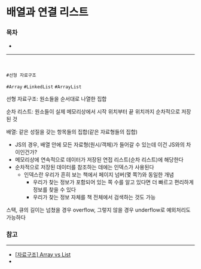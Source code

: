 # 배열과 연결 리스트

### 목차

- 

***

<br>







`#선형 자료구조` 

`#Array` `#LinkedList` `#ArrayList`

선형 자료구조: 원소들을 순서대로 나열한 집합

순차 리스트: 원소들이 실제 메모리상에서 시작 위치부터 끝 위치까지 순차적으로 저장된 것



배열: 같은 성질을 갖는 항목들의 집합(같은 자료형들의 집합)

- JS의 경우, 배열 안에 모든 자료형(원시/객체)가 들어갈 수 있는데 이건 JS와의 차이인건가?
- 메모리상에 연속적으로 데이터가 저장된 연접 리스트(순차 리스트)에 해당한다
- 순차적으로 저장된 데이터를 참조하는 데에는 인덱스가 사용된다
  - 인덱스란 우리가 흔히 보는 책에서 페이지 넘버(몇 쪽?)와 동일한 개념
    - 우리가 찾는 정보가 포함되어 있는 쪽 수를 알고 있다면 더 빠르고 편리하게 정보를 찾을 수 있다
    - 우리가 찾는 정보 자체를 책 전체에서 검색하는 것도 가능



스택, 큐의 길이는 넘쳤을 경우 overflow, 그렇지 않을 경우 underflow로 예외처리도 가능하다



### 참고

***

- [[자료구조] Array vs List](https://ongveloper.tistory.com/403)
- 